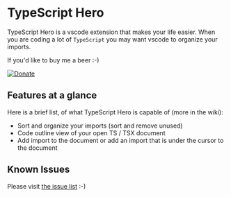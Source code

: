 # TypeScript Hero

TypeScript Hero is a vscode extension that makes your life easier.
When you are coding a lot of `TypeScript` you may want vscode to organize your imports.

If you'd like to buy me a beer :-)

[![Donate](https://img.shields.io/badge/Donate-PayPal-green.svg)](https://paypal.me/rbbit)

## Features at a glance

Here is a brief list, of what TypeScript Hero is capable of (more in the wiki):

- Sort and organize your imports (sort and remove unused)
- Code outline view of your open TS / TSX document
- Add import to the document or add an import that is under the cursor to the document

## Known Issues

Please visit [the issue list](https://gitlab.com/smartive/open-source/christoph/typescript-hero/issues) :-)
